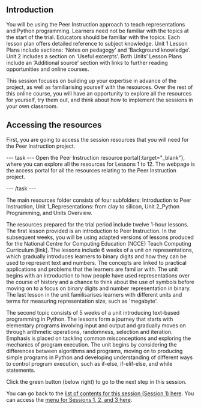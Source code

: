 ## Introduction

You will be using the Peer Instruction approach to teach representations and Python programming. Learners need not be familiar with the topics at the start of the trial. Educators should be familiar with the topics. Each lesson plan offers detailed reference to subject knowledge.  Unit 1 Lesson Plans include sections: ‘Notes on pedagogy’ and ‘Background knowledge’. Unit 2 includes a section on ‘Useful excerpts’. Both Units’ Lesson Plans include an ‘Additional source’ section with links to further reading opportunities and online courses.

This session focuses on building up your expertise in advance of the project, as well as familiarising yourself with the resources. Over the rest of this online course, you will have an opportunity to explore all the resources for yourself, try them out, and think about how to implement the sessions in your own classroom.


## Accessing the resources

First, you are going to access the session resources that you will need for the Peer Instruction project.

--- task ---
Open the Peer Instruction resource portal{:target="_blank"}, where you can explore all the resources for Lessons 1 to 12. The webpage is the access portal for all the resources relating to the Peer Instruction project. 

--- /task ---


The main resources folder consists of four subfolders: Introduction to Peer Instruction, Unit 1_Representations: from clay to silicon, Unit 2_Python Programming, and Units Overview. 

The resources prepared for the trial period include twelve 1-hour lessons. The first lesson provided is an introduction to Peer Instruction. In the subsequent weeks, you will be using adapted versions of lessons produced for the National Centre for Computing Education (NCCE) Teach Computing Curriculum [link]. The lessons include 6 weeks of a unit on representations, which gradually introduces learners to binary digits and how they can be used to represent text and numbers. The concepts are linked to practical applications and problems that the learners are familiar with. The unit begins with an introduction to how people have used representations over the course of history and a chance to think about the use of symbols before moving on to a focus on binary digits and number representation in binary. The last lesson in the unit familisarises learners with different units and terms for measuring representation size, such as 'megabyte'.

The second topic consists of 5 weeks of a unit introducing text-based programming in Python. The lessons form a journey that starts with elementary programs involving input and output and gradually moves on through arithmetic operations, randomness, selection and iteration. Emphasis is placed on tackling common misconceptions and exploring the mechanics of program execution. The unit begins by considering the differences between algorithms and programs, moving on to producing simple programs in Python and developing understanding of different ways to control program execution, such as if-else, if-elif-else, and while statements.


Click the green button (below right) to go to the next step in this session.

You can go back to the [list of contents for this session (Session 1) here](https://projects.raspberrypi.org/en/projects/).
You can access the [menu for Sessions 1, 2, and 3 here](https://projects.raspberrypi.org/en/).
